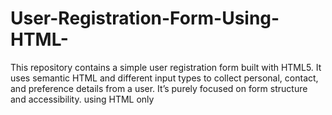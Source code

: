 # User-Registration-Form-Using-HTML-
This repository contains a simple user registration form built with HTML5. It uses semantic HTML and different input types to collect personal, contact, and preference details from a user. It’s purely focused on form structure and accessibility. using HTML only
